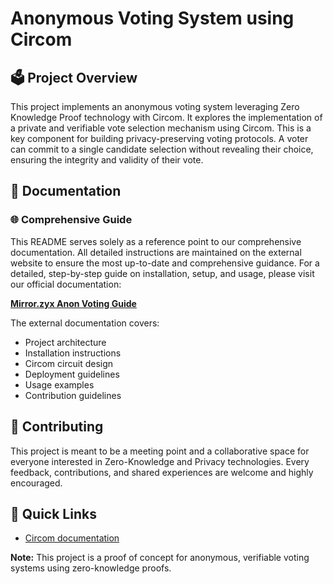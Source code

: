 # Anonymous Voting System using Circom

## 🗳️ Project Overview
This project implements an anonymous voting system leveraging Zero Knowledge Proof technology with Circom.
It explores the implementation of a private and verifiable vote selection mechanism using Circom. This is a key component for building privacy-preserving voting protocols. 
A voter can commit to a single candidate selection without revealing their choice, ensuring the integrity and validity of their vote.

## 📘 Documentation

### 🌐 Comprehensive Guide
This README serves solely as a reference point to our comprehensive documentation. All detailed instructions are maintained on the external website to ensure the most up-to-date and comprehensive guidance.
For a detailed, step-by-step guide on installation, setup, and usage, please visit our official documentation:

**[Mirror.zyx Anon Voting Guide](https://mirror.xyz/0xA65FAD20c114c883169814602383a8Acb0f86785/27dhH3KkEAi31NxX0JOLwhrjvCg1hTRj7Tn5BxQpN3Q)**

The external documentation covers:
- Project architecture
- Installation instructions
- Circom circuit design
- Deployment guidelines
- Usage examples
- Contribution guidelines


## 🤝 Contributing
This project is meant to be a meeting point and a collaborative space for everyone interested in Zero-Knowledge and Privacy technologies. 
Every feedback, contributions, and shared experiences are welcome and highly encouraged.


## 🔗 Quick Links
- [Circom documentation](https://docs.circom.io/getting-started/writing-circuits/)

**Note:** This project is a proof of concept for anonymous, verifiable voting systems using zero-knowledge proofs.
